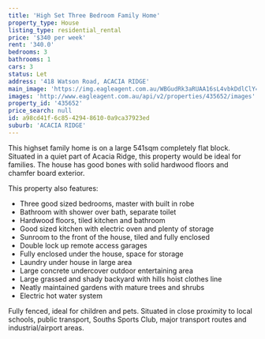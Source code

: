 ```yaml
---
title: 'High Set Three Bedroom Family Home'
property_type: House
listing_type: residential_rental
price: '$340 per week'
rent: '340.0'
bedrooms: 3
bathrooms: 1
cars: 3
status: Let
address: '418 Watson Road, ACACIA RIDGE'
main_image: 'https://img.eagleagent.com.au/WBGudRk3aRUAA16sL4vbkDdlClY=/1280x854/smart/https://s3-us-west-2.amazonaws.com/eagleagent-orig/images/6826436/417546406-image-M.jpg'
images: 'http://www.eagleagent.com.au/api/v2/properties/435652/images'
property_id: '435652'
price_search: null
id: a98cd41f-6c85-4294-8610-0a9ca37923ed
suburb: 'ACACIA RIDGE'
---
```

This highset family home is on a large 541sqm completely flat block. Situated in a quiet part of Acacia Ridge, this property would be ideal for families. The house has good bones with solid hardwood floors and chamfer board exterior.

This property also features:
*  Three good sized bedrooms, master with built in robe
*  Bathroom with shower over bath, separate toilet
*  Hardwood floors, tiled kitchen and bathroom
*  Good sized kitchen with electric oven and plenty of storage
*  Sunroom to the front of the house, tiled and fully enclosed
*  Double lock up remote access garages
*  Fully enclosed under the house, space for storage
*  Laundry under house in large area
*  Large concrete undercover outdoor entertaining area
*  Large grassed and shady backyard with hills hoist clothes line
*  Neatly maintained gardens with mature trees and shrubs
*  Electric hot water system

Fully fenced, ideal for children and pets. Situated in close proximity to local schools, public transport, Souths Sports Club, major transport routes and industrial/airport areas.